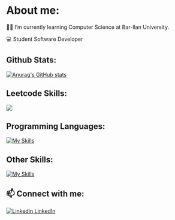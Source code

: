 # About me:



👨‍🎓 I’m currently learning Computer Science at Bar-Ilan University.

💻 Student Software Developer

## Github Stats:
[![Anurag's GitHub stats](https://github-readme-stats.vercel.app/api?username=BenEli1)](https://github.com/anuraghazra/github-readme-stats)
## Leetcode Skills: 
![](https://leetcard.jacoblin.cool/BenEli1?theme=dark)

## Programming Languages:
[![My Skills](https://skillicons.dev/icons?i=python,java,cpp,c,bash,mysql,html,css,js,ocaml,prolog)](https://skillicons.dev)
## Other Skills:
[![My Skills](https://skillicons.dev/icons?i=androidstudio,vscode,visualstudio,idea,linux,eclipse,bootstrap)](https://skillicons.dev)

## 📫 Connect with me:

[![Linkedin](https://i.stack.imgur.com/gVE0j.png) LinkedIn](https://www.linkedin.com/in/ben-eli-02103b212/)
&nbsp;

